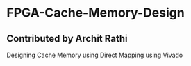 # FPGA-Cache-Memory-Design
## Contributed by Archit Rathi 
Designing Cache Memory using Direct Mapping using Vivado
